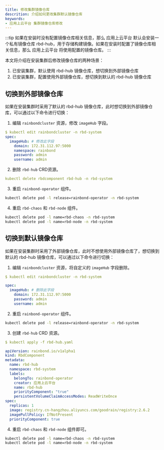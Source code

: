 ```yaml
---
title: 修改集群镜像仓库
descrition: 介绍如何更改集群默认镜像仓库
keywords:
- 应用上云平台 集群镜像仓库修改
---
```


:::tip
如果在安装时没有配置镜像仓库相关信息，那么 应用上云平台 默认会安装一个私有镜像仓库 rbd-hub，用于存储构建镜像。如果在安装时配置了镜像仓库相关信息，那么 应用上云平台 将使用配置的镜像仓库。
:::

本文将介绍在安装集群后修改镜像仓库的两种场景：

1. 已安装集群，默认使用 rbd-hub 镜像仓库，想切换到外部镜像仓库
2. 已安装集群，配置使用外部镜像仓库，想切换到默认的 rbd-hub 镜像仓库

## 切换到外部镜像仓库

如果在安装集群时采用了默认的 rbd-hub 镜像仓库，此时想切换到外部镜像仓库，可以通过以下命令进行切换：

1. 编辑 `rainbondcluster` 资源，修改 `imageHub` 字段。

```yaml
$ kubectl edit rainbondcluster -n rbd-system
spec:
  imageHub: # 修改此字段
    domain: 172.31.112.97:5000
    namespace: rainbond
    password: admin
    username: admin
```

2. 删除 `rbd-hub` CRD资源。

```yaml
kubectl delete rbdcomponent rbd-hub -n rbd-system 
```

3. 重启 `rainbond-operator` 组件。

```bash
kubectl delete pod -l release=rainbond-operator -n rbd-system
```

4. 重启 `rbd-chaos` 和 `rbd-node` 组件。

```bash
kubectl delete pod -l name=rbd-chaos -n rbd-system
kubectl delete pod -l name=rbd-node -n rbd-system
```


## 切换到默认镜像仓库

如果在安装集群时采用了外部镜像仓库，此时不想使用外部镜像仓库了，想切换到默认的 rbd-hub 镜像仓库，可以通过以下命令进行切换：

1. 编辑 `rainbondcluster` 资源，将自定义的 `imageHub` 字段删除。

```yaml
$ kubectl edit rainbondcluster -n rbd-system

spec:
  imageHub: # 删除此字段
    domain: 172.31.112.97:5000
    password: admin
    username: admin
```

2. 重启 `rainbond-operator` 组件。

```bash
kubectl delete pod -l release=rainbond-operator -n rbd-system
```

3. 创建 `rbd-hub` CRD 资源。

```yaml
$ kubectl apply -f rbd-hub.yaml

apiVersion: rainbond.io/v1alpha1
kind: RbdComponent
metadata:
  name: rbd-hub
  namespace: rbd-system
  labels:
    belongTo: rainbond-operator
    creator: 应用上云平台
    name: rbd-hub
    priorityComponent: "true"
    persistentVolumeClaimAccessModes: ReadWriteOnce
spec:
  replicas: 1
  image: registry.cn-hangzhou.aliyuncs.com/goodrain/registry:2.6.2
  imagePullPolicy: IfNotPresent
  priorityComponent: true
```

4. 重启 `rbd-chaos` 和 `rbd-node` 组件即可。

```bash
kubectl delete pod -l name=rbd-chaos -n rbd-system
kubectl delete pod -l name=rbd-node -n rbd-system
```

